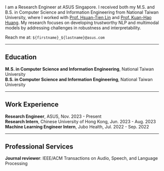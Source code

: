 I am a Research Engineer at ASUS Singapore.
I received both my M.S. and B.S. in Computer Science and Information Engineering from National Taiwan University, where I worked with [Prof. Hsuan-Tien Lin](https://www.csie.ntu.edu.tw/~htlin/) and [Prof. Kuan-Hao Huang](https://khhuang.me).
My research focuses on developing trustworthy NLP and multimodal models by addressing challenges in robustness and interpretability.

Reach me at: `${firstname}_${lastname}@asus.com`

---

Education
---
<div style="text-align: left">
<b>M.S. in Computer Science and Information Engineering</b>, National Taiwan University <br>
<b>B.S. in Computer Science and Information Engineering</b>, National Taiwan University
</div>

---

Work Experience
---
<div style="text-align: left">
<b>Research Engineer</b>, ASUS, Nov. 2023 - Present <br>
<b>Research Intern</b>, Chinese University of Hong Kong, Jun. 2023 - Aug. 2023 <br>
<b>Machine Learning Engineer Intern</b>, Jubo Health, Jul. 2022 - Sep. 2022
</div>

---

Professional Services
---
<div style="text-align: left">
<b>Journal reviewer</b>: IEEE/ACM Transactions on Audio, Speech, and Language Processing
</div>
